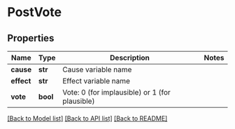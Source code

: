 # PostVote

## Properties
Name | Type | Description | Notes
------------ | ------------- | ------------- | -------------
**cause** | **str** | Cause variable name | 
**effect** | **str** | Effect variable name | 
**vote** | **bool** | Vote: 0 (for implausible) or 1 (for plausible) | 

[[Back to Model list]](../README.md#documentation-for-models) [[Back to API list]](../README.md#documentation-for-api-endpoints) [[Back to README]](../README.md)


